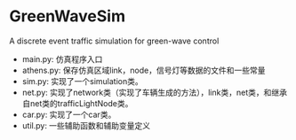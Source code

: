 # GreenWaveSim
A discrete event traffic simulation for green-wave control

- main.py: 仿真程序入口
- athens.py: 保存仿真区域link，node，信号灯等数据的文件和一些常量
- sim.py: 实现了一个simulation类。
- net.py: 实现了network类（实现了车辆生成的方法），link类，net类，和继承自net类的trafficLightNode类。
- car.py: 实现了一个car类。
- util.py: 一些辅助函数和辅助变量定义